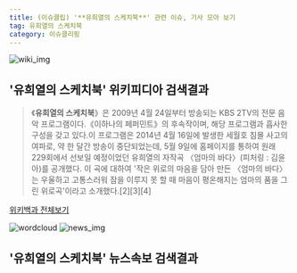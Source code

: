 ```yaml
---
title: (이슈클립) '**유희열의 스케치북**' 관련 이슈, 기사 모아 보기
tag: 유희열의 스케치북
category: 이슈클리핑
---
```

![wiki_img](https://user-images.githubusercontent.com/42597476/44503234-41136a80-a6d0-11e8-9071-6fc6418eafe4.png)
## **'**유희열의 스케치북**'** 위키피디아 검색결과
>《**유희열의 스케치북**》은 2009년 4월 24일부터 방송되는 KBS 2TV의 전문 음악 프로그램이다.《이하나의 페퍼민트》의 후속작이며, 해당 프로그램과 흡사한 구성을 갖고 있다.이 프로그램은 2014년 4월 16일에 발생한 세월호 침몰 사고의 여파로, 약 한 달간 방송이 중단되었는데, 5월 9일에 홈페이지를 통하여 원래 229회에서 선보일 예정이었던 유희열의 자작곡 〈엄마의 바다〉(피처링 : 김윤아)를 공개했다. 이 곡에 대하여 '작은 위로의 마음을 담아 만든 〈엄마의 바다〉는 우울하고 고통스러워 잠을 이루지 못 할 때 마음이 평온해지는 엄마의 품을 그린 위로곡'이라고 소개했다.[2][3][4]

<a href="https://ko.wikipedia.org/wiki/유희열의 스케치북" target="_blank">위키백과 전체보기</a>

![wordcloud](https://s3.ap-northeast-2.amazonaws.com/lyrics101-wordcloud/2018-09-22-1537548599.png)
![news_img](https://user-images.githubusercontent.com/42597476/44507050-1206f400-a6e4-11e8-8d98-7ffbfebb353f.png)
## **'**유희열의 스케치북**'** 뉴스속보 검색결과

